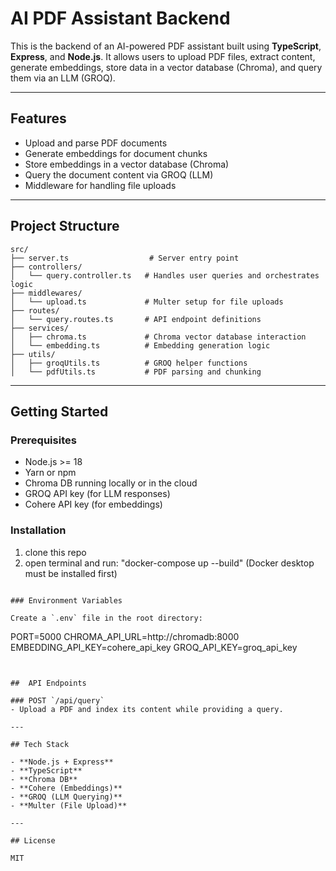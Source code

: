 # AI PDF Assistant Backend

This is the backend of an AI-powered PDF assistant built using **TypeScript**, **Express**, and **Node.js**. It allows users to upload PDF files, extract content, generate embeddings, store data in a vector database (Chroma), and query them via an LLM (GROQ).

---

## Features

-  Upload and parse PDF documents
-  Generate embeddings for document chunks
-  Store embeddings in a vector database (Chroma)
-  Query the document content via GROQ (LLM)
-  Middleware for handling file uploads

---

## Project Structure

```
src/
├── server.ts                  # Server entry point
├── controllers/
│   └── query.controller.ts   # Handles user queries and orchestrates logic
├── middlewares/
│   └── upload.ts             # Multer setup for file uploads
├── routes/
│   └── query.routes.ts       # API endpoint definitions
├── services/
│   ├── chroma.ts             # Chroma vector database interaction
│   └── embedding.ts          # Embedding generation logic
├── utils/
│   ├── groqUtils.ts          # GROQ helper functions
│   └── pdfUtils.ts           # PDF parsing and chunking
```

---

##  Getting Started

### Prerequisites

- Node.js >= 18
- Yarn or npm
- Chroma DB running locally or in the cloud
- GROQ API key (for LLM responses)
- Cohere API key (for embeddings)

### Installation
1. clone this repo
2. open terminal and run: "docker-compose up --build" (Docker desktop must be installed first)
```

### Environment Variables

Create a `.env` file in the root directory:

```
PORT=5000
CHROMA_API_URL=http://chromadb:8000
EMBEDDING_API_KEY=cohere_api_key
GROQ_API_KEY=groq_api_key
```


##  API Endpoints

### POST `/api/query`
- Upload a PDF and index its content while providing a query.

---

## Tech Stack

- **Node.js + Express**
- **TypeScript**
- **Chroma DB**
- **Cohere (Embeddings)**
- **GROQ (LLM Querying)**
- **Multer (File Upload)**

---

## License

MIT
